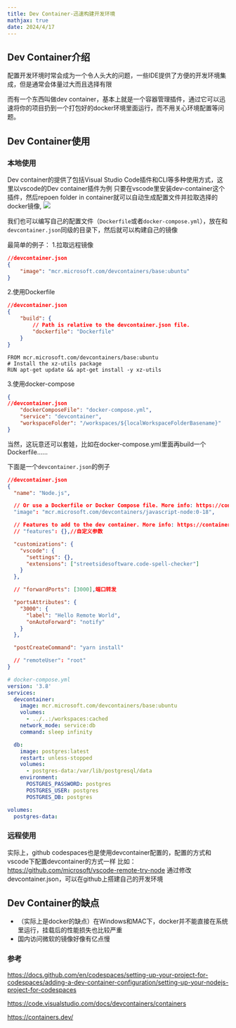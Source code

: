```yaml
---
title: Dev Container-迅速构建开发环境
mathjax: true
date: 2024/4/17
---
```



## Dev Container介绍

配置开发环境时常会成为一个令人头大的问题，一些IDE提供了方便的开发环境集成，但是通常会体量过大而且选择有限

而有一个东西叫做dev container，基本上就是一个容器管理插件，通过它可以迅速将你的项目扔到一个打包好的docker环境里面运行，而不用关心环境配置等问题。

## Dev Container使用

### 本地使用

Dev container的提供了包括Visual Studio Code插件和CLI等多种使用方式，这里以vscode的Dev container插件为例
只要在vscode里安装dev-container这个插件，然后repoen folder in container就可以自动生成配置文件并拉取选择的docker镜像,
![](/attachments/Pasted%20image%2020231129202836.png)

我们也可以编写自己的配置文件（`Dockerfile`或者`docker-compose.yml`），放在和`devcontainer.json`同级的目录下，然后就可以构建自己的镜像

最简单的例子：
1.拉取远程镜像
```json
//devcontainer.json
{
    "image": "mcr.microsoft.com/devcontainers/base:ubuntu"
}
```

2.使用Dockerfile
```json
//devcontainer.json
{
    "build": {
        // Path is relative to the devcontainer.json file.
        "dockerfile": "Dockerfile"
    }
}
```

```
FROM mcr.microsoft.com/devcontainers/base:ubuntu
# Install the xz-utils package
RUN apt-get update && apt-get install -y xz-utils
```

3.使用docker-compose
```json
{
//devcontainer.json
    "dockerComposeFile": "docker-compose.yml",
    "service": "devcontainer",
    "workspaceFolder": "/workspaces/${localWorkspaceFolderBasename}"
}
```

当然，这玩意还可以套娃，比如在docker-compose.yml里面再build一个Dockerfile……

下面是一个`devcontainer.json`的例子
```json
//devcontainer.json
{
  "name": "Node.js",

  // Or use a Dockerfile or Docker Compose file. More info: https://containers.dev/guide/dockerfile
  "image": "mcr.microsoft.com/devcontainers/javascript-node:0-18",

  // Features to add to the dev container. More info: https://containers.dev/features.
  // "features": {},//自定义参数

  "customizations": {
    "vscode": {
      "settings": {},
      "extensions": ["streetsidesoftware.code-spell-checker"]
    }
  },

  // "forwardPorts": [3000],端口转发

  "portsAttributes": {
    "3000": {
      "label": "Hello Remote World",
      "onAutoForward": "notify"
    }
  },

  "postCreateCommand": "yarn install"

  // "remoteUser": "root"
}
```

```yml
# docker-compose.yml
version: '3.8'
services:
  devcontainer:
    image: mcr.microsoft.com/devcontainers/base:ubuntu
    volumes:
      - ../..:/workspaces:cached
    network_mode: service:db
    command: sleep infinity

  db:
    image: postgres:latest
    restart: unless-stopped
    volumes:
      - postgres-data:/var/lib/postgresql/data
    environment:
      POSTGRES_PASSWORD: postgres
      POSTGRES_USER: postgres
      POSTGRES_DB: postgres

volumes:
  postgres-data:
```

### 远程使用

实际上，github codespaces也是使用devcontainer配置的，配置的方式和vscode下配置devcontainer的方式一样
比如： https://github.com/microsoft/vscode-remote-try-node
通过修改devcontainer.json，可以在github上搭建自己的开发环境

## Dev Container的缺点

- （实际上是docker的缺点）在Windows和MAC下，docker并不能直接在系统里运行，挂载后的性能损失也比较严重
- 国内访问微软的镜像好像有亿点慢

### 参考

https://docs.github.com/en/codespaces/setting-up-your-project-for-codespaces/adding-a-dev-container-configuration/setting-up-your-nodejs-project-for-codespaces

https://code.visualstudio.com/docs/devcontainers/containers

https://containers.dev/